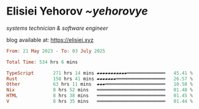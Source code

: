 # Elisiei Yehorov *~yehorovye*

*systems technician & software engineer*

blog available at: https://elisiei.xyz

<!--START_SECTION:waka-->

```haskell
From: 21 May 2023 - To: 03 July 2025

Total Time: 534 hrs 6 mins

TypeScript       271 hrs 14 mins ▰▰▰▰▰▰▰▰▰▰▰══════════════   45.41 %
Rust             158 hrs 41 mins ▰▰▰▰▰▰▰══════════════════   26.57 %
Other            63 hrs 11 mins  ▰▰▰══════════════════════   10.58 %
Nix              8 hrs 52 mins   ═════════════════════════   01.48 %
HTML             8 hrs 38 mins   ═════════════════════════   01.45 %
V                8 hrs 35 mins   ═════════════════════════   01.44 %
```

<!--END_SECTION:waka-->
